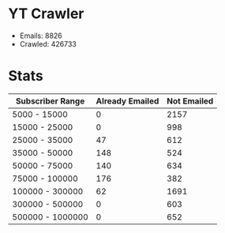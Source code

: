 # YT Crawler
- Emails: 8826
- Crawled: 426733

# Stats
| Subscriber Range  | Already Emailed | Not Emailed |
|-------|-------|-------|
| 5000 - 15000 | 0 | 2157 |
| 15000 - 25000 | 0 | 998 |
| 25000 - 35000 | 47 | 612 |
| 35000 - 50000 | 148 | 524 |
| 50000 - 75000 | 140 | 634 |
| 75000 - 100000 | 176 | 382 |
| 100000 - 300000 | 62 | 1691 |
| 300000 - 500000 | 0 | 603 |
| 500000 - 1000000 | 0 | 652 |
